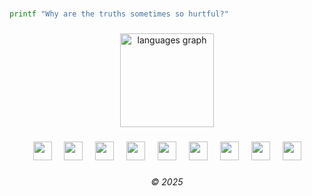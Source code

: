 <br clear="both">

```bash
printf "Why are the truths sometimes so hurtful?"
```

###

<div align="center">
  <img src="https://github-readme-stats.vercel.app/api/top-langs?username=bimbap&locale=en&hide_title=false&layout=compact&card_width=320&langs_count=5&theme=gruvbox&hide_border=false&order=2" height="150" alt="languages graph"  />
</div>

###

<div align="center">
  <a href="#"><img src="https://skillicons.dev/icons?i=js" height="30" style="pointer-events: auto;" draggable="false" /></a>
  <img width="12" />
  <a href="#"><img src="https://skillicons.dev/icons?i=py" height="30" style="pointer-events: auto;" draggable="false" /></a>
  <img width="12" />
  <a href="#"><img src="https://skillicons.dev/icons?i=php" height="30" style="pointer-events: auto;" draggable="false" /></a>
  <img width="12" />
  <a href="#"><img src="https://skillicons.dev/icons?i=bootstrap" height="30" style="pointer-events: auto;" draggable="false" /></a>
  <img width="12" />
  <a href="#"><img src="https://skillicons.dev/icons?i=nodejs" height="30" style="pointer-events: auto;" draggable="false" /></a>
  <img width="12" />
  <a href="#"><img src="https://skillicons.dev/icons?i=laravel" height="30" style="pointer-events: auto;" draggable="false" /></a>
  <img width="12" />
  <a href="#"><img src="https://skillicons.dev/icons?i=aws" height="30" style="pointer-events: auto;" draggable="false" /></a>
  <img width="12" />
  <a href="#"><img src="https://skillicons.dev/icons?i=docker" height="30" style="pointer-events: auto;" draggable="false" /></a>
  <img width="12" />
  <a href="#"><img src="https://skillicons.dev/icons?i=git" height="30" style="pointer-events: auto;" draggable="false" /></a>
</div>
<!--
<br clear="both">

<div align="center">
  <a href="#"><img src="https://skillicons.dev/icons?i=stackoverflow" height="30" style="pointer-events: auto;" draggable="false" /></a>
  <img width="12" />
  <a href="https://discord.com/users/647804879691186178" target="_blank">
    <img src="https://skillicons.dev/icons?i=discord" height="30" />
  </a>
</div> -->

###
<!--
<br clear="both">

<img src="https://raw.githubusercontent.com/bimbap/bimbap/output/snake.svg" alt="Snake animation" />
-->
###

<h6 align="center">© 2025</h6>

###

<!--
bimbap/bimbap is a ✨ Special ✨ repository because its `README.md` (this file) appears on your GitHub profile.
-->
